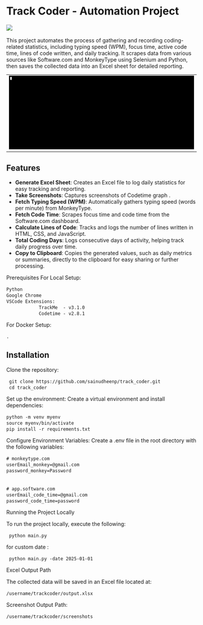 <h1>Track Coder - Automation Project    </h1>

<img src="https://wakatime.com/badge/user/bd956d12-1142-4657-aee2-95795d5761d9/project/7d6378df-156d-444c-9d2a-f539d2ca72dd.svg">

This project automates the process of gathering and recording coding-related statistics, including typing speed (WPM), focus time, active code time, lines of code written, and daily tracking. It scrapes data from various sources like Software.com and MonkeyType using Selenium and Python, then saves the collected data into an Excel sheet for detailed reporting.

<div align="center">
  <table>
    <tr>
      <td><img src="screenshots/asci.gif"></td>
    </tr>
  </table>
</div>


## Features

- **Generate Excel Sheet**: Creates an Excel file to log daily statistics for easy tracking and reporting.
- **Take Screenshots**: Captures screenshots of Codetime graph .
- **Fetch Typing Speed (WPM)**: Automatically gathers typing speed (words per minute) from MonkeyType.
- **Fetch Code Time**: Scrapes focus time and code time from the Software.com dashboard.
- **Calculate Lines of Code**: Tracks and logs the number of lines written in HTML, CSS, and JavaScript.
- **Total Coding Days**: Logs consecutive days of activity, helping track daily progress over time.
- **Copy to Clipboard**: Copies the generated values, such as daily metrics or summaries, directly to the clipboard for easy sharing or further processing.


Prerequisites
For Local Setup:

    Python
    Google Chrome
    VSCode Extensions:
                TrackMe  - v3.1.0
                Codetime - v2.8.1



For Docker Setup:

    .

## Installation

   Clone the repository:

     git clone https://github.com/sainudheenp/track_coder.git
     cd track_coder

Set up the environment: Create a virtual environment and install dependencies:


    python -m venv myenv
    source myenv/bin/activate
    pip install -r requirements.txt


Configure Environment Variables: Create a .env file in the root directory with the following variables:

    # monkeytype.com
    userEmail_monkey=@gmail.com
    password_monkey=Password


    # app.software.com
    userEmail_code_time=@gmail.com
    password_code_time=password











Running the Project Locally

To run the project locally, execute the following:

     python main.py

for custom date :

     python main.py -date 2025-01-01





Excel Output Path

The collected data will be saved in an Excel file located at:


    /username/trackcoder/output.xlsx

Screenshot Output Path:

    /username/trackcoder/screenshots





